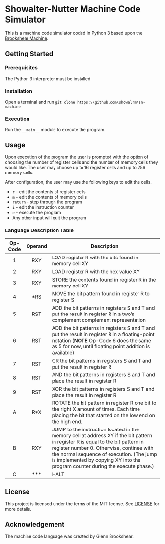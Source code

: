 # Showalter-Nutter Machine Code Simulator
This is a machine code simulator coded in Python 3 based upon the 
[Brookshear Machine](https://w3.cs.jmu.edu/cs101/unit03/bmachine.html).

## Getting Started

### Prerequisites
The Python 3 interpreter must be installed

### Installation
Open a terminal and run `git clone https:\\github.com\showalrm\sn-machine`

### Execution
Run the `__main__` module to execute the program.

## Usage
Upon execution of the program the user is prompted with the option of choosing the number of register
cells and the number of memory cells they would like. The user may choose up to 16 register cells
and up to 256 memory cells.

After configuration, the user may use the following keys to edit the cells.

- `r` - edit the contents of register cells
- `m` - edit the contents of memory cells
- `return` - step through the program
- `i` - edit the instruction counter
- `e` - execute the program
- Any other input will quit the program

### Language Description Table
|Op-Code   | Operand | Description |
|:--------:|:-------:|-------------|
|1         | RXY     | LOAD register R with the bits found in memory cell XY |
|2         | RXY     | LOAD register R with the hex value XY|
|3         | RXY     | STORE the contents found in register R in the memory cell XY |
|4         | *RS     | MOVE the bit pattern found in register R to register S | 
|5         | RST     | ADD the bit patterns in registers S and T and put the result in register R in a two’s complement complement representation|
|6         | RST     | ADD the bit patterns in registers S and T and put the result in register R in a floating-point notation (**NOTE** Op-Code 6 does the same as 5 for now, until floating point addition is available)|
|7         | RST     | OR the bit patterns in registers S and T and put the result in register R |
|8         | RST     | AND  the bit patterns in registers S and T and place the result in register R |
|9         | RST     | XOR the bit patterns in registers S and T and place the result in register R |
|A         | R*X     | ROTATE the bit pattern in register R one bit to the right X amount of times. Each time placing the bit that started on the low end on the high end.
|B         | RXY     | JUMP to the instruction located in the memory cell at address XY if the bit pattern in register R is equal to the bit pattern in register number 0. Otherwise, continue with the normal sequence of execution. (The jump is implemented by copying XY into the program counter during the execute phase.) |
|C         | ***     | HALT |

## License
This project is licensed under the terms of the MIT license. See [LICENSE](LICENSE) for more details.

## Acknowledgement
The machine code language was created by Glenn Brookshear.